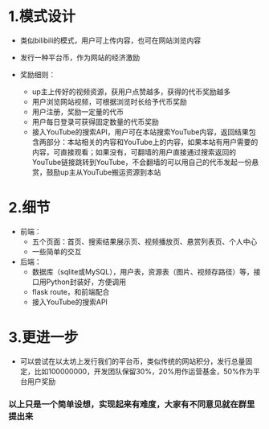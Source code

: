 # 1.模式设计

* 类似bilibili的模式，用户可上传内容，也可在网站浏览内容

* 发行一种平台币，作为网站的经济激励
* 奖励细则：
  * up主上传好的视频资源，获用户点赞越多，获得的代币奖励越多
  * 用户浏览网站视频，可根据浏览时长给予代币奖励
  * 用户注册，奖励一定量的代币
  * 用户每日登录可获得固定数量的代币奖励
  * 接入YouTube的搜索API，用户可在本站搜索YouTube内容，返回结果包含两部分：本站相关的内容和YouTube上的内容，如果本站有用户需要的内容，可直接观看；如果没有，可翻墙的用户直接通过搜索返回的YouTube链接跳转到YouTube，不会翻墙的可以用自己的代币发起一份悬赏，鼓励up主从YouTube搬运资源到本站

# 2.细节

* 前端：
  * 五个页面：首页、搜索结果展示页、视频播放页、悬赏列表页、个人中心
  * 一些简单的交互
* 后端：
  * 数据库（sqlite或MySQL），用户表，资源表（图片、视频存路径）等，接口用Python封装好，方便调用
  * flask route，和前端配合
  * 接入YouTube的搜索API

# 3.更进一步

* 可以尝试在以太坊上发行我们的平台币，类似传统的网站积分，发行总量固定，比如100000000，开发团队保留30%，20%用作运营基金，50%作为平台用户奖励

### 以上只是一个简单设想，实现起来有难度，大家有不同意见就在群里提出来
